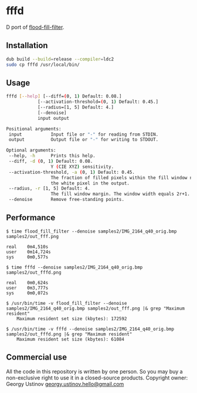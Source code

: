 # fffd

D port of [flood-fill-filter](https://github.com/georgy7/flood_fill_filter).

## Installation

```sh
dub build --build=release --compiler=ldc2
sudo cp fffd /usr/local/bin/
```

## Usage

```sh
fffd [--help] [--diff=(0, 1) Default: 0.08.]
            [--activation-threshold=(0, 1) Default: 0.45.]
            [--radius=[1, 5] Default: 4.]
            [--denoise]
            input output

Positional arguments:
 input           Input file or "-" for reading from STDIN.
 output          Output file or "-" for writing to STDOUT.

Optional arguments:
 --help, -h      Prints this help.
 --diff, -d (0, 1) Default: 0.08.
                 Y (CIE XYZ) sensitivity.
 --activation-threshold, -a (0, 1) Default: 0.45.
                 The fraction of filled pixels within the fill window needed for
                 the white pixel in the output.
 --radius, -r [1, 5] Default: 4.
                 The fill window margin. The window width equals 2r+1.
 --denoise       Remove free-standing points.

```

## Performance

```
$ time flood_fill_filter --denoise samples2/IMG_2164_q40_orig.bmp samples2/out_fff.png

real    0m4,510s
user    0m14,724s
sys     0m0,577s

$ time fffd --denoise samples2/IMG_2164_q40_orig.bmp samples2/out_fffd.png

real    0m0,624s
user    0m3,777s
sys     0m0,072s

$ /usr/bin/time -v flood_fill_filter --denoise samples2/IMG_2164_q40_orig.bmp samples2/out_fff.png |& grep "Maximum resident"
	Maximum resident set size (kbytes): 172592

$ /usr/bin/time -v fffd --denoise samples2/IMG_2164_q40_orig.bmp samples2/out_fffd.png |& grep "Maximum resident"
	Maximum resident set size (kbytes): 61084
```

## Commercial use

All the code in this repository is written by one person.
So you may buy a non-exclusive right to use it in a closed-source products.
Copyright owner: Georgy Ustinov <georgy.ustinov.hello@gmail.com>
